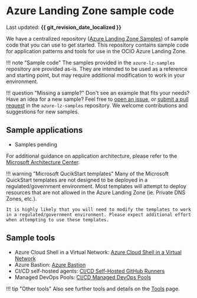 # Azure Landing Zone sample code

Last updated: **{{ git_revision_date_localized }}**

We have a centralized repository ([Azure Landing Zone Samples](https://github.com/bcgov/azure-lz-samples)) of sample code that you can use to get started. This repository contains sample code for application patterns and tools for use in the OCIO Azure Landing Zone.

!!! note "Sample code"
    The samples provided in the `azure-lz-samples` repository are provided as-is. They are intended to be used as a reference and starting point, but may require additional modification to work in your environment.

!!! question "Missing a sample?"
    Don't see an example that fits your needs? Have an idea for a new sample? Feel free to [open an issue](https://github.com/bcgov/azure-lz-samples/issues), or [submit a pull request](https://github.com/bcgov/azure-lz-samples/pulls) in the `azure-lz-samples` repository. We welcome contributions and suggestions for new samples.

## Sample applications
<!-- TODO: Update these links once the sample app code is migrated to the new repo -->
- Samples pending

For additional guidance on application architecture, please refer to the [Microsoft Architecture Center](https://docs.microsoft.com/en-us/azure/architecture/).

!!! warning "Microsoft QucikStart templates"
    Many of the Microsoft QuickStart templates are not designed to be deployed in a regulated/government environment. Most templates will attempt to deploy resources that are not allowed in the Azure Landing Zone (ie. Private DNS Zones, etc.). 
    
    It is highly likely that you will need to modify the templates to work in a regulated/government environment. Please expect additional effort when attempting to use these templates.

## Sample tools

- Azure Cloud Shell in a Virtual Network: [Azure Cloud Shell in a Virtual Network](https://github.com/bcgov/azure-lz-samples/blob/main/tools/cloud_shell_vnet/README.md)
- Azure Bastion: [Azure Bastion](https://github.com/bcgov/azure-lz-samples/blob/main/tools/bastion/README.md)
- CI/CD self-hosted agents: [CI/CD Self-Hosted GitHub Runners](https://github.com/bcgov/azure-lz-samples/blob/main/tools/cicd_self_hosted_agents/README.md)
- Managed DevOps Pools: [CI/CD Managed DevOps Pools](https://github.com/bcgov/azure-lz-samples/blob/main/tools/cicd_managed_devops_pools/README.md)

!!! tip "Other tools"
    Also see further tools and details on the [Tools](../tools/tools.md) page.
